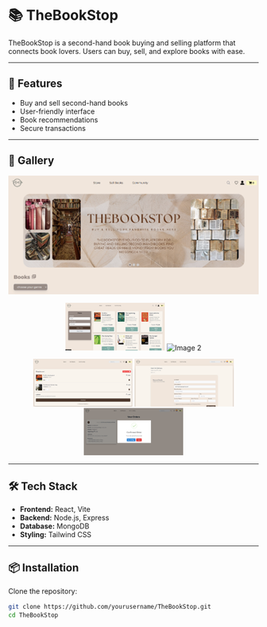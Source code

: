 # 📚 TheBookStop  

TheBookStop is a second-hand book buying and selling platform that connects book lovers. Users can buy, sell, and explore books with ease.

---

## 🚀 Features  
- Buy and sell second-hand books  
- User-friendly interface  
- Book recommendations  
- Secure transactions  

---

## 📸 Gallery  

<p align="center">
  <!-- Main Image -->
  <img src="home.png" alt="Main showcase" width="600">
</p>
<p align="center">
  <!-- Two images in a row -->
  <img src="books.png" alt="Image 1" width="200">
  <img src="form.png" alt="Image 2" width="200">
</p>
<p align="center">
  <!-- Three images in a row -->
  <img src="cart.png" alt="Image 1" width="200">
  <img src="checkout.png" alt="Image 2" width="200">
  <img src="orders.png" alt="Image 3" width="200">
</p>

---

## 🛠️ Tech Stack  
- **Frontend:** React, Vite  
- **Backend:** Node.js, Express  
- **Database:** MongoDB  
- **Styling:** Tailwind CSS  

---

## 📦 Installation  

Clone the repository:  
```bash
git clone https://github.com/yourusername/TheBookStop.git
cd TheBookStop

